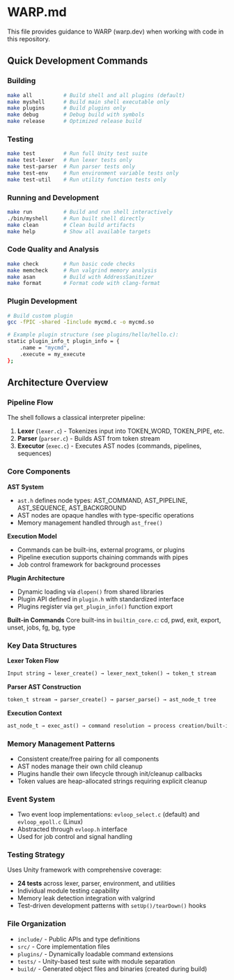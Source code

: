 # WARP.md

This file provides guidance to WARP (warp.dev) when working with code in this repository.

## Quick Development Commands

### Building

```bash
make all          # Build shell and all plugins (default)
make myshell      # Build main shell executable only
make plugins      # Build plugins only
make debug        # Debug build with symbols
make release      # Optimized release build
```

### Testing

```bash
make test         # Run full Unity test suite
make test-lexer   # Run lexer tests only
make test-parser  # Run parser tests only
make test-env     # Run environment variable tests only
make test-util    # Run utility function tests only
```

### Running and Development

```bash
make run          # Build and run shell interactively
./bin/myshell     # Run built shell directly
make clean        # Clean build artifacts
make help         # Show all available targets
```

### Code Quality and Analysis

```bash
make check        # Run basic code checks
make memcheck     # Run valgrind memory analysis
make asan         # Build with AddressSanitizer
make format       # Format code with clang-format
```

### Plugin Development

```bash
# Build custom plugin
gcc -fPIC -shared -Iinclude mycmd.c -o mycmd.so

# Example plugin structure (see plugins/hello/hello.c):
static plugin_info_t plugin_info = {
    .name = "mycmd",
    .execute = my_execute
};
```

## Architecture Overview

### Pipeline Flow

The shell follows a classical interpreter pipeline:

1. **Lexer** (`lexer.c`) - Tokenizes input into TOKEN_WORD, TOKEN_PIPE, etc.
2. **Parser** (`parser.c`) - Builds AST from token stream
3. **Executor** (`exec.c`) - Executes AST nodes (commands, pipelines, sequences)

### Core Components

**AST System**

- `ast.h` defines node types: AST_COMMAND, AST_PIPELINE, AST_SEQUENCE, AST_BACKGROUND
- AST nodes are opaque handles with type-specific operations
- Memory management handled through `ast_free()`

**Execution Model**

- Commands can be built-ins, external programs, or plugins
- Pipeline execution supports chaining commands with pipes
- Job control framework for background processes

**Plugin Architecture**
- Dynamic loading via `dlopen()` from shared libraries
- Plugin API defined in `plugin.h` with standardized interface
- Plugins register via `get_plugin_info()` function export

**Built-in Commands**
Core built-ins in `builtin_core.c`: cd, pwd, exit, export, unset, jobs, fg, bg, type

### Key Data Structures

**Lexer Token Flow**

```txt
Input string → lexer_create() → lexer_next_token() → token_t stream
```

**Parser AST Construction**

```txt
token_t stream → parser_create() → parser_parse() → ast_node_t tree
```

**Execution Context**

```txt
ast_node_t → exec_ast() → command resolution → process creation/built-in execution
```

### Memory Management Patterns

- Consistent create/free pairing for all components
- AST nodes manage their own child cleanup
- Plugins handle their own lifecycle through init/cleanup callbacks
- Token values are heap-allocated strings requiring explicit cleanup

### Event System

- Two event loop implementations: `evloop_select.c` (default) and `evloop_epoll.c` (Linux)
- Abstracted through `evloop.h` interface
- Used for job control and signal handling

### Testing Strategy

Uses Unity framework with comprehensive coverage:

- **24 tests** across lexer, parser, environment, and utilities
- Individual module testing capability
- Memory leak detection integration with valgrind
- Test-driven development patterns with `setUp()/tearDown()` hooks

### File Organization

- `include/` - Public APIs and type definitions
- `src/` - Core implementation files
- `plugins/` - Dynamically loadable command extensions
- `tests/` - Unity-based test suite with module separation
- `build/` - Generated object files and binaries (created during build)
